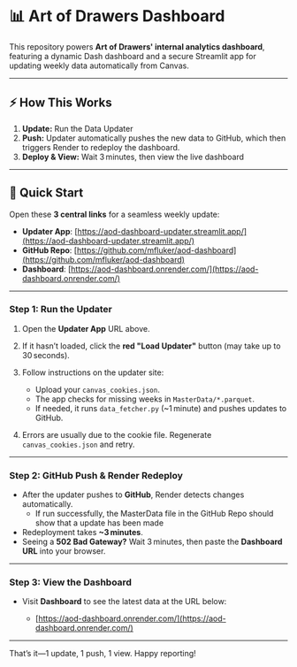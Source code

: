 # 📊 Art of Drawers Dashboard

This repository powers **Art of Drawers' internal analytics dashboard**, featuring a dynamic Dash dashboard and a secure Streamlit app for updating weekly data automatically from Canvas.

---

## ⚡ How This Works

1. **Update:** Run the Data Updater
2. **Push:** Updater automatically pushes the new data to GitHub, which then triggers Render to redeploy the dashboard.
3. **Deploy & View:** Wait 3 minutes, then view the live dashboard

---

## 🚀 Quick Start

Open these **3 central links** for a seamless weekly update:

* **Updater App**: [https://aod-dashboard-updater.streamlit.app/](https://aod-dashboard-updater.streamlit.app/)
* **GitHub Repo**: [https://github.com/mfluker/aod-dashboard](https://github.com/mfluker/aod-dashboard)
* **Dashboard**: [https://aod-dashboard.onrender.com/](https://aod-dashboard.onrender.com/)

---

### Step 1: Run the Updater

1. Open the **Updater App** URL above.
2. If it hasn’t loaded, click the **red "Load Updater"** button (may take up to 30 seconds).
3. Follow instructions on the updater site:

   * Upload your `canvas_cookies.json`.
   * The app checks for missing weeks in `MasterData/*.parquet`.
   * If needed, it runs `data_fetcher.py` (\~1 minute) and pushes updates to GitHub.
4. Errors are usually due to the cookie file. Regenerate `canvas_cookies.json` and retry.

---

### Step 2: GitHub Push & Render Redeploy

* After the updater pushes to **GitHub**, Render detects changes automatically.
  * If run successfully, the MasterData file in the GitHub Repo should show that a update has been made   
* Redeployment takes **\~3 minutes**.
* Seeing a **502 Bad Gateway?** Wait 3 minutes, then paste the **Dashboard URL** into your browser.

---

### Step 3: View the Dashboard

* Visit **Dashboard** to see the latest data at the URL below:

  * [https://aod-dashboard.onrender.com/](https://aod-dashboard.onrender.com/)

---

That’s it—1 update, 1 push, 1 view. Happy reporting!
